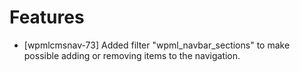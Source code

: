 # Features
* [wpmlcmsnav-73] Added filter "wpml_navbar_sections" to make possible adding or removing items to the navigation.